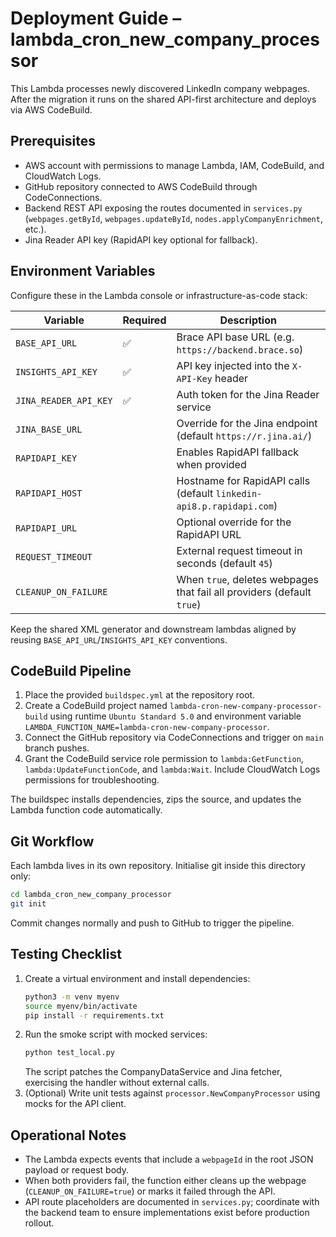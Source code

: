 # Deployment Guide – lambda_cron_new_company_processor

This Lambda processes newly discovered LinkedIn company webpages. After the migration it runs on the shared API-first architecture and deploys via AWS CodeBuild.

## Prerequisites
- AWS account with permissions to manage Lambda, IAM, CodeBuild, and CloudWatch Logs.
- GitHub repository connected to AWS CodeBuild through CodeConnections.
- Backend REST API exposing the routes documented in `services.py` (`webpages.getById`, `webpages.updateById`, `nodes.applyCompanyEnrichment`, etc.).
- Jina Reader API key (RapidAPI key optional for fallback).

## Environment Variables
Configure these in the Lambda console or infrastructure-as-code stack:

| Variable | Required | Description |
| -------- | -------- | ----------- |
| `BASE_API_URL` | ✅ | Brace API base URL (e.g. `https://backend.brace.so`) |
| `INSIGHTS_API_KEY` | ✅ | API key injected into the `X-API-Key` header |
| `JINA_READER_API_KEY` | ✅ | Auth token for the Jina Reader service |
| `JINA_BASE_URL` |  | Override for the Jina endpoint (default `https://r.jina.ai/`) |
| `RAPIDAPI_KEY` |  | Enables RapidAPI fallback when provided |
| `RAPIDAPI_HOST` |  | Hostname for RapidAPI calls (default `linkedin-api8.p.rapidapi.com`) |
| `RAPIDAPI_URL` |  | Optional override for the RapidAPI URL |
| `REQUEST_TIMEOUT` |  | External request timeout in seconds (default `45`) |
| `CLEANUP_ON_FAILURE` |  | When `true`, deletes webpages that fail all providers (default `true`) |

Keep the shared XML generator and downstream lambdas aligned by reusing `BASE_API_URL`/`INSIGHTS_API_KEY` conventions.

## CodeBuild Pipeline
1. Place the provided `buildspec.yml` at the repository root.
2. Create a CodeBuild project named `lambda-cron-new-company-processor-build` using runtime `Ubuntu Standard 5.0` and environment variable `LAMBDA_FUNCTION_NAME=lambda-cron-new-company-processor`.
3. Connect the GitHub repository via CodeConnections and trigger on `main` branch pushes.
4. Grant the CodeBuild service role permission to `lambda:GetFunction`, `lambda:UpdateFunctionCode`, and `lambda:Wait`. Include CloudWatch Logs permissions for troubleshooting.

The buildspec installs dependencies, zips the source, and updates the Lambda function code automatically.

## Git Workflow
Each lambda lives in its own repository. Initialise git inside this directory only:

```bash
cd lambda_cron_new_company_processor
git init
```

Commit changes normally and push to GitHub to trigger the pipeline.

## Testing Checklist
1. Create a virtual environment and install dependencies:
   ```bash
   python3 -m venv myenv
   source myenv/bin/activate
   pip install -r requirements.txt
   ```
2. Run the smoke script with mocked services:
   ```bash
   python test_local.py
   ```
   The script patches the CompanyDataService and Jina fetcher, exercising the handler without external calls.
3. (Optional) Write unit tests against `processor.NewCompanyProcessor` using mocks for the API client.

## Operational Notes
- The Lambda expects events that include a `webpageId` in the root JSON payload or request body.
- When both providers fail, the function either cleans up the webpage (`CLEANUP_ON_FAILURE=true`) or marks it failed through the API.
- API route placeholders are documented in `services.py`; coordinate with the backend team to ensure implementations exist before production rollout.
